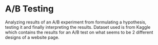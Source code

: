 # A/B Testing
Analyzing results of an A/B experiment from formulating a hypothesis, testing it and finally interpreting the results. Dataset used is from Kaggle which contains the results for an A/B test on what seems to be  2 different designs of a website page. 
